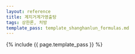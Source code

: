 ```yaml
---
layout: reference
title: 계지거계가영출탕
tags: 상한론, 처방
template_pass: template_shanghanlun_formulas.md
---
```



{% include {{ page.template_pass }} %}
